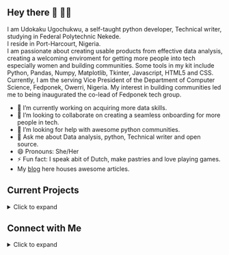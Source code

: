 ## Hey there 👋 👩‍💻

I am Udokaku Ugochukwu,  a self-taught python developer, Technical writer, studying in Federal Polytechnic Nekede.<br/>
I reside in Port-Harcourt, Nigeria.<br/>
I am passionate about creating usable products from effective data analysis, creating a welcoming enviroment for getting more people into tech especially women and building communities. Some tools in my kit include Python, Pandas, Numpy, Matplotlib, Tkinter, Javascript, HTML5 and CSS.<br/>
Currently, I am the serving Vice President of the Department of Computer Science, Fedponek, Owerri, Nigeria. My interest in building communities led me to being inaugurated the co-lead of Fedponek tech group.

- 🔭 I’m currently working on acquiring more data skills.
- 👯 I’m looking to collaborate on creating a seamless onboarding for more people in tech.
- 🤔 I’m looking for help with awesome python communities.
- 💬 Ask me about Data analysis, python, Technical writer and open source.
- 😄 Pronouns: She/Her
- ⚡ Fun fact: I speak abit of Dutch, make pastries and love playing games.
- My [blog](https://udoka.hashnode.dev/) here houses awesome articles. 

## Current Projects
<details>
  <summary> Click to expand </summary>
  
- **Crest**: a desktop application built with python and tkinter for keeping track of birthdays.
- **Desiderata**: where I document my data journey. 
  </details>

## Connect with Me
<details>
  <summary> Click to expand </summary>
  
- [E-mail](UdokakuUgochukwu@gmail.com)
- [Twitter](https://twitter.com/Udoka_Ugo_)
  </details>
